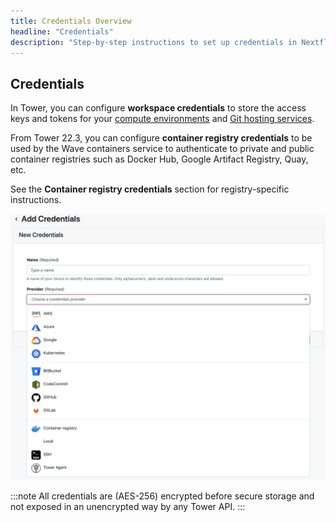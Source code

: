 ```yaml
---
title: Credentials Overview
headline: "Credentials"
description: "Step-by-step instructions to set up credentials in Nextflow Tower."
---
```


## Credentials

In Tower, you can configure **workspace credentials** to store the access keys and tokens for your [compute environments](../compute-envs/overview.mdx) and [Git hosting services](../git/overview.mdx).

From Tower 22.3, you can configure **container registry credentials** to be used by the Wave containers service to authenticate to private and public container registries such as Docker Hub, Google Artifact Registry, Quay, etc.

See the **Container registry credentials** section for registry-specific instructions.

![](./_images/credentials_overview.png)

:::note
All credentials are (AES-256) encrypted before secure storage and not exposed in an unencrypted way by any Tower API.
:::

